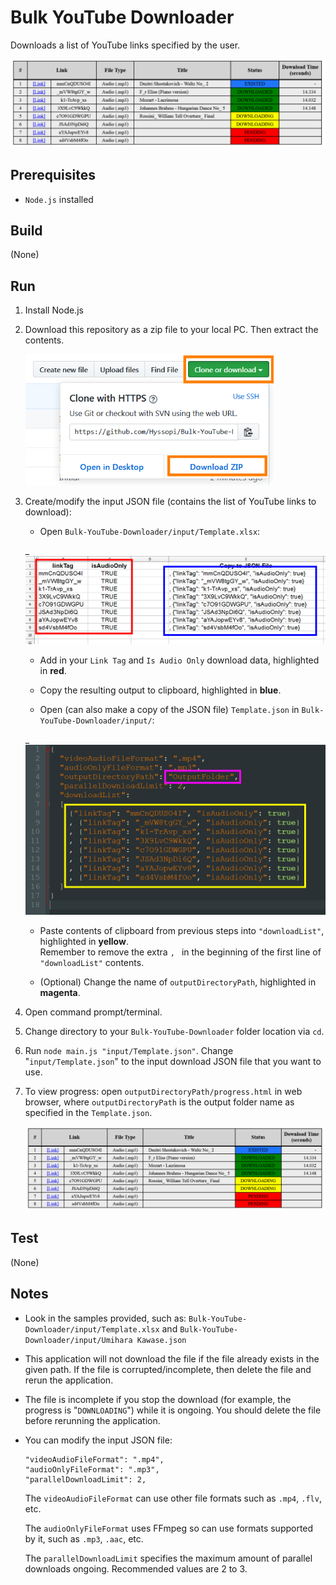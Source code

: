 # Bulk YouTube Downloader
Downloads a list of YouTube links specified by the user.

![DownloadProgress](images/DownloadProgress.png)

## Prerequisites
- `Node.js` installed

## Build
(None)

## Run
1. Install Node.js

2. Download this repository as a zip file to your local PC. Then extract the contents.

    <img src="images/GitHubRepositoryDownload.png" width="400">

3. Create/modify the input JSON file (contains the list of YouTube links to download):

    * Open `Bulk-YouTube-Downloader/input/Template.xlsx`:

    _<img src="images/TemplateSpreadsheet.png" width="500">

    * Add in your `Link Tag` and `Is Audio Only` download data, highlighted in **red**.

    * Copy the resulting output to clipboard, highlighted in **blue**.

    * Open (can also make a copy of the JSON file) `Template.json` in `Bulk-YouTube-Downloader/input/`:

    _<img src="images/TemplateJSON.png" width="500">

    * Paste contents of clipboard from previous steps into `"downloadList"`, highlighted in **yellow**.  
    Remember to remove the extra `, ` in the beginning of the first line of `"downloadList"` contents.

    * (Optional) Change the name of `outputDirectoryPath`, highlighted in **magenta**.

4. Open command prompt/terminal.

5. Change directory to your `Bulk-YouTube-Downloader` folder location via `cd`.

6. Run `node main.js "input/Template.json"`. Change "`input/Template.json`" to the input download JSON file that you want to use.

7. To view progress: open `outputDirectoryPath/progress.html` in web browser, where `outputDirectoryPath` is the output folder name as specified in the `Template.json`.

    <img src="images/DownloadProgress.png" width="500">

## Test
(None)

## Notes
* Look in the samples provided, such as: `Bulk-YouTube-Downloader/input/Template.xlsx` and `Bulk-YouTube-Downloader/input/Umihara Kawase.json`

* This application will not download the file if the file already exists in the given path. If the file is corrupted/incomplete, then delete the file and rerun the application.

* The file is incomplete if you stop the download (for example, the progress is "`DOWNLOADING`") while it is ongoing. You should delete the file before rerunning the application.

* You can modify the input JSON file:
    ```
    "videoAudioFileFormat": ".mp4",
    "audioOnlyFileFormat": ".mp3",
    "parallelDownloadLimit": 2,
    ```
    The `videoAudioFileFormat` can use other file formats such as `.mp4`, `.flv`, etc.
    
    The `audioOnlyFileFormat` uses FFmpeg so can use formats supported by it, such as `.mp3`, `.aac`, etc.
    
    The `parallelDownloadLimit` specifies the maximum amount of parallel downloads ongoing. Recommended values are 2 to 3.
